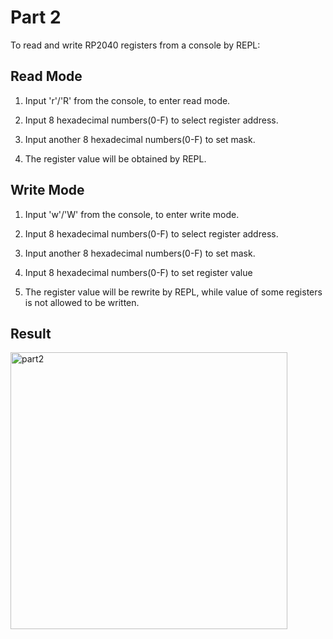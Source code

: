 # Part 2
To read and write RP2040 registers from a console by REPL:

## Read Mode
1. Input 'r'/'R' from the console, to enter read mode.
 
2. Input 8 hexadecimal numbers(0-F) to select register address. 

3. Input another 8 hexadecimal numbers(0-F) to set mask.

4. The register value will be obtained by REPL.

## Write Mode
1. Input 'w'/'W' from the console, to enter write mode.

2. Input 8 hexadecimal numbers(0-F) to select register address. 

3. Input another 8 hexadecimal numbers(0-F) to set mask. 

4. Input 8 hexadecimal numbers(0-F) to set register value

5. The register value will be rewrite by REPL, while value of some registers is not allowed to be written.

## Result
<img width="443" alt="part2" src="https://user-images.githubusercontent.com/114015725/202816772-99746dfd-0275-4bf8-bc2e-8eae6ca7fc17.png">
